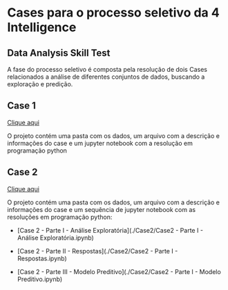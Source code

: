 # Cases para o processo seletivo da 4 Intelligence
## Data Analysis Skill Test

A fase do processo seletivo é composta pela resolução de dois Cases relacionados a análise de diferentes conjuntos de dados, buscando a exploração e predição.

## Case 1
[Clique aqui](./Case1)

O projeto contém uma pasta com os dados, um arquivo com a descrição e informações do case e um jupyter notebook com a resolução em programação python

## Case 2
[Clique aqui](./Case2)

O projeto contém uma pasta com os dados, um arquivo com a descrição e informações do case e um sequência de jupyter notebook com as resoluções em programação python:

- [Case 2 - Parte I - Análise Exploratória](./Case2/Case2 - Parte I - Análise Exploratória.ipynb)

- [Case 2 - Parte II - Respostas](./Case2/Case2 - Parte I - Respostas.ipynb)

- [Case 2 - Parte III - Modelo Preditivo](./Case2/Case2 - Parte I - Modelo Preditivo.ipynb)